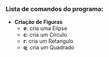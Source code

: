 ### Lista de comandos do programa:
- **Criação de Figuras**
  - **e**: cria uma Elipse
  - **c**: cria um Círculo
  - **r**: cria um Retangulo
  - **q**: cria um Quadrado
